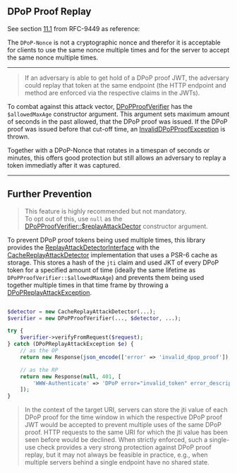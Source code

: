 ## DPoP Proof Replay

See section [11.1](https://datatracker.ietf.org/doc/html/rfc9449#section-11.1) from RFC-9449 as reference:

The `DPoP-Nonce` is not a cryptographic nonce and therefor it is acceptable for clients to use the same nonce multiple times and for the server to accept the same nonce multiple times.

---

> If an adversary is able to get hold of a DPoP proof JWT, the adversary could replay that token at the same endpoint (the HTTP endpoint and method are enforced via the respective claims in the JWTs).

To combat against this attack vector, [DPoPProofVerifier](../src/DPoPProofVerifier.php) has the `$allowedMaxAge` constructor argument. This argument sets maximum amount of seconds in the past allowed, that the DPoP proof was issued. If the DPoP proof was issued before that cut-off time, an [InvalidDPoPProofException](../src/Exception/InvalidDPoPProofException.php) is thrown.

Together with a DPoP-Nonce that rotates in a timespan of seconds or minutes, this offers good protection but still allows an adversary to replay a token immediatly after it was captured.

---

## Further Prevention

> This feature is highly recommended but not mandatory.<br>
> To opt out of this, use `null` as the [DPoPProofVerifier::$replayAttackDector](../src/DPoPProofVerifier.php) constructor argument.

To prevent DPoP proof tokens being used multiple times, this library provides the [ReplayAttackDetectorInterface](../src/ReplayAttack/ReplayAttackDetectorInterface.php) with the [CacheReplayAttackDetector](../src/ReplayAttack/CacheReplayAttackDetector.php) implementation that uses a PSR-6 cache as storage. This stores a hash of the `jti` claim and used JKT of every DPoP token for a specified amount of time (ideally the same lifetime as `DPoPProofVerifier::$allowedMaxAge`) and prevents them being used together multiple times in that time frame by throwing a [DPoPReplayAttackException](../src/Exception/DPoPReplayAttackException.php).

```php

$detector = new CacheReplayAttackDetector(...);
$verifier = new DPoPProofVerifier(..., $detector, ...);

try {
    $verifier->verifyFromRequest($request);
} catch (DPoPReplayAttackException $e) {
    // as the OP
    return new Response(json_encode(['error' => 'invalid_dpop_proof']), 400);

    // as the RP
    return new Response(null, 401, [
        'WWW-Authenticate' => 'DPoP error="invalid_token" error_description="DPoP proof was already used."'
    ]);
}

```

> In the context of the target URI, servers can store the jti value of each DPoP proof for the time window in which the respective DPoP proof JWT would be accepted to prevent multiple uses of the same DPoP proof. HTTP requests to the same URI for which the jti value has been seen before would be declined. When strictly enforced, such a single-use check provides a very strong protection against DPoP proof replay, but it may not always be feasible in practice, e.g., when multiple servers behind a single endpoint have no shared state.
